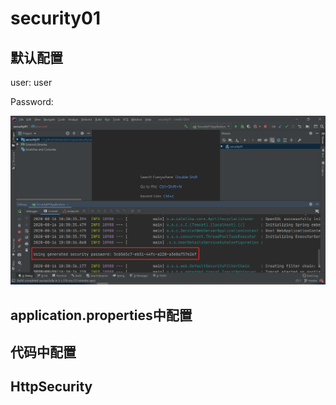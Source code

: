# security01

## 默认配置

user: user

Password: 

![image-20200816104343049](assets/image-20200816104343049.png)

## application.properties中配置

## 代码中配置



## HttpSecurity

